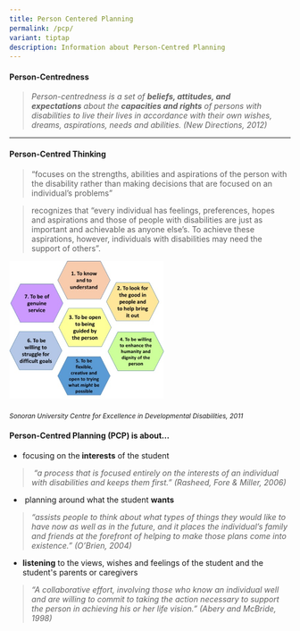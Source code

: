 ```yaml
---
title: Person Centered Planning
permalink: /pcp/
variant: tiptap
description: Information about Person-Centred Planning
---
```

<h4><strong>Person-Centredness</strong></h4>
<blockquote>
<p><em>Person-centredness is a set of&nbsp;</em><strong><em>beliefs, attitudes, and expectations</em></strong><em>&nbsp;about the&nbsp;</em><strong><em>capacities and rights</em></strong><em>&nbsp;of persons with disabilities to live their lives in accordance with their own wishes, dreams, aspirations, needs and abilities. (New Directions, 2012)&nbsp; &nbsp;</em>
</p>
</blockquote>
<hr>
<h4><strong>Person-Centred Thinking</strong></h4>
<blockquote>
<p>“focuses on the strengths, abilities and aspirations of the person with
the disability rather than making decisions that are focused on an individual’s
problems”</p>
</blockquote>
<blockquote>
<p>recognizes that “every individual has feelings, preferences, hopes and
aspirations and those of people with disabilities are just as important
and achievable as anyone else’s. To achieve these aspirations, however,
individuals with disabilities may need the support of others”.&nbsp;</p>
</blockquote>
<div class="isomer-image-wrapper">
<img style="width: 55%;" height="auto" width="100%" alt="PCP Honeycomb" src="/images/PCP_Honeycomb.jpg">
</div>
<p><em><sub>Sonoran University Centre for Excellence in Developmental Disabilities, 2011</sub></em>
</p>
<p></p>
<h4><strong>Person-Centred Planning (PCP) is about…</strong></h4>
<ul data-tight="true" class="tight">
<li>
<p>focusing on the<strong>&nbsp;interests</strong>&nbsp;of the student</p>
</li>
</ul>
<blockquote>
<p><em>&nbsp;“a process that is focused entirely on the interests of an individual with disabilities and keeps them first.” (Rasheed, Fore &amp; Miller, 2006)</em>
</p>
</blockquote>
<ul data-tight="true" class="tight">
<li>
<p>&nbsp;planning around what the student&nbsp;<strong>wants</strong>
</p>
</li>
</ul>
<blockquote>
<p><em>“assists people to think about what types of things they would like to have now as well as in the future, and it places the individual’s family and friends at the forefront of helping to make those plans come into existence.” (O’Brien, 2004)</em>
</p>
</blockquote>
<ul data-tight="true" class="tight">
<li>
<p><strong>listening</strong>&nbsp;to the views, wishes and feelings of the&nbsp;student&nbsp;and
the student's parents or&nbsp;caregivers</p>
</li>
</ul>
<blockquote>
<p><em>“A collaborative effort, involving those who know an individual well and are willing to commit to taking the action necessary to support the person in achieving his or her life vision.” (Abery and McBride, 1998)</em>
</p>
</blockquote>
<p></p>
<p></p>
<p></p>